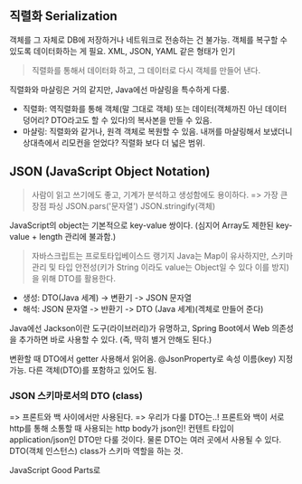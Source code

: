 ## 직렬화 Serialization

 객체를 그 자체로 DB에 저장하거나 네트워크로 전송하는 건 불가능.
 객체를 복구할 수 있도록 데이터화하는 게 필요.
 XML, JSON, YAML 같은 형태가 인기

> 직렬화를 통해서 데이터화 하고, 그 데이터로 다시 객체를 만들어 낸다.

직렬화와 마샬링은 거의 같지만, Java에선 마샬링을 특수하게 다룸.
- 직렬화: 역직렬화를 통해 객체(말 그대로 객체) 또는 데이터(객체까진 아닌 데이터 덩어리? DTO라고도 할 수 있다)의 복사본을 만들 수 있음.
- 마샬링: 직렬화와 같거나, 원격 객체로 복원할 수 있음. 내꺼를 마샬링해서 보냈더니 상대측에서 리모컨을 얻었다? 직렬화 보다 더 넓은 범위.


## JSON (JavaScript Object Notation)

> 사람이 읽고 쓰기에도 좋고, 기계가 분석하고 생성함에도 용이하다. => 가장 큰 장점
> 파싱 JSON.pars('문자열')
> JSON.stringify(객체)

JavaScript의 object는 기본적으로 key-value 쌍이다. (심지어 Array도 제한된 key-value + length 관리에 불과함.)
> 자바스크립트는 프로토타입베이스드 랭기지
Java는 Map이 유사하지만, 스키마 관리 및 타입 안전성(키가 String 이라도 value는 Object일 수 있다 이를 방지)을 위해 DTO를 활용한다.
- 생성: DTO(Java 세계) -> 변환기 -> JSON 문자열
- 해석: JSON 문자열 -> 뱐환기 -> DTO (Java 세계)(겍체로 만들어 준다)

Java에선 Jackson이란 도구(라이브러리)가 유명하고, Spring Boot에서 Web 의존성을 추가하면 바로 사용할 수 있다.
(즉, 딱히 별거 안해도 된다.)

변환할 때 DTO에서 getter 사용해서 읽어옴. @JsonProperty로 속성 이름(key) 지정 가능. 다른 객체(DTO)를 포함하고 있어도 됨.

### JSON 스키마로서의 DTO (class)

=> 프론트와 백 사이에서만 사용된다.
=> 우리가 다룰 DTO는..!
  프론트와 백이 서로 http를 통해 소통할 때 사용되는 http body가 json인! 컨텐트 타입이 application/json인 DTO만 다룰 것이다.
물론 DTO는 여러 곳에서 사용될 수 있다.
DTO(객체 인스턴스) class가 스키마 역할을 하는 것.





JavaScript Good Parts로 
